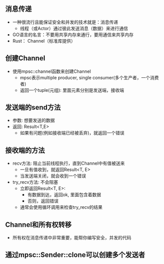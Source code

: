 ## 消息传递
- 一种很流行且能保证安全和并发的技术就是：消息传递
    - 线程（或Actor）通过彼此发送消息（数据）来进行通信
- GO语言的名言：不要用共享内存来通行，要用通信来共享内存
- Rust： Channel（标准库提供）

## 创建Channel
- 使用mpsc::channel函数来创建Channel
    - mpsc表示multiple producer, single consumer(多个生产者，一个消费者)
    - 返回一个tuple(元组): 里面元素分别是发送端，接收端

## 发送端的send方法
- 参数: 想要发送的数据
- 返回: Result<T,E>
    - 如果有问题(例如接收端已经被丢弃)，就返回一个错误

## 接收端的方法
- recv方法: 阻止当前线程执行，直到Channel中有值被送来
    - 一旦有值收到，就返回Result<T, E>
    - 当发送端关闭，就会收到一个错误
- try_recv方法: 不会阻塞
    - 立即返回Result<T, E>:
        - 有数据到达，返回ok, 里面包含着数据
        - 否则，返回错误
    - 通常会使用循环调用来检查try_recv的结果

## Channel和所有权转移
- 所有权在消息传递中非常重要，能帮你编写安全，并发的代码

## 通过mpsc::Sender::clone可以创建多个发送者